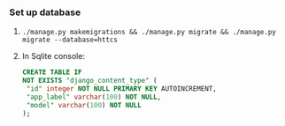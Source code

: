 ### Set up database

1. ```./manage.py makemigrations && ./manage.py migrate && ./manage.py migrate --database=httcs```

2. In Sqlite console: 

   ```sql
   CREATE TABLE IF
   NOT EXISTS "django_content_type" (
    "id" integer NOT NULL PRIMARY KEY AUTOINCREMENT,
    "app_label" varchar(100) NOT NULL,
    "model" varchar(100) NOT NULL
   );
   ```

   

